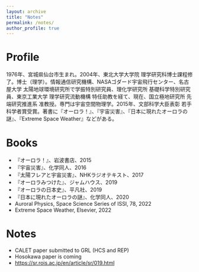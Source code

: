 ```yaml
---
layout: archive
title: "Notes"
permalink: /notes/
author_profile: true
---
```


Profile
====
1976年、宮城県仙台市生まれ。2004年、東北大学大学院 理学研究科博士課程修了。博士（理学）。情報通信研究機構、NASAゴダード宇宙飛行センター、名古屋大学 太陽地球環境研究所で学振特別研究員、理化学研究所 基礎科学特別研究員、東京工業大学 理学研究流動機構 特任助教を経て、現在、国立極地研究所 先端研究推進系 准教授。専門は宇宙空間物理学。2015年、文部科学大臣表彰 若手科学者賞受賞。著書に『オーロラ！』、『宇宙災害』、『日本に現れたオーロラの謎』、『Extreme Space Weather』などがある。

Books
====
* 『オーロラ！』、岩波書店、2015
* 『宇宙災害』、化学同人、2016
* 『太陽フレアと宇宙災害』、NHKラジオテキスト、2017
* 『オーロラみつけた』、ジャムハウス、2019
* 『オーロラの日本史』、平凡社、2019
* 『日本に現れたオーロラの謎』、化学同人、2020
* Auroral Physics, Space Science Series of ISSI, 78, 2022
* Extreme Space Weather, Elsevier, 2022

 
Notes
====
* CALET paper submitted to GRL (HCS and REP)
* Hosokawa paper is coming
* https://sr.rois.ac.jp/en/article/sr/019.html



